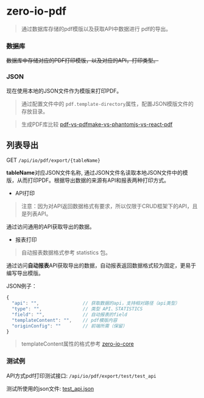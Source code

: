 # zero-io-pdf
> 通过数据库存储的pdf模版以及获取API中数据进行 pdf的导出。

### ~~数据库~~
~~数据库中存储对应的PDF打印模版，以及对应的API，打印类型。~~
### JSON
现在使用本地的JSON文件作为模版来打印PDF。
> 通过配置文件中的 `pdf.template-directory`属性，配置JSON模版文件的存放目录。 

> 生成PDF库比较 [pdf-vs-pdfmake-vs-phantomjs-vs-react-pdf](https://www.npmtrends.com/pdf-vs-pdfmake-vs-phantomjs-vs-react-pdf)

## 列表导出
GET `/api/io/pdf/export/{tableName}`

**tableName**对应JSON文件名称, 通过JSON文件名读取本地JSON文件中的模版，从而打印PDF。根据导出数据的来源有API和报表两种打印方式。

- API打印
> 注意：因为对API返回数据格式有要求，所以仅限于CRUD框架下的API，且是列表API。

通过访问通用的API获取导出的数据。 

- 报表打印

> 自动报表数据格式参考 statistics 包。

通过访问**自动报表**API获取导出的数据，自动报表返回数据格式较为固定，更易于编写导出模版。

JSON例子：
```javascript
{
  "api": "",                // 获取数据的api，支持相对路径（api类型）
  "type": "",               // 类型 API、STATISTICS
  "field": "",              // 自动报表的field
  "templateContent": "",    // pdf模版内容
  "originConfig": ""        // 前端所需（保留）
}
```
> templateContent属性的格式参考 [zero-io-core](../zero-io-core)

### 测试例


API方式pdf打印测试接口: `/api/io/pdf/export/test/test_api`

测试所使用的json文件:  [test_api.json](../pdf-templates/test_api.json)